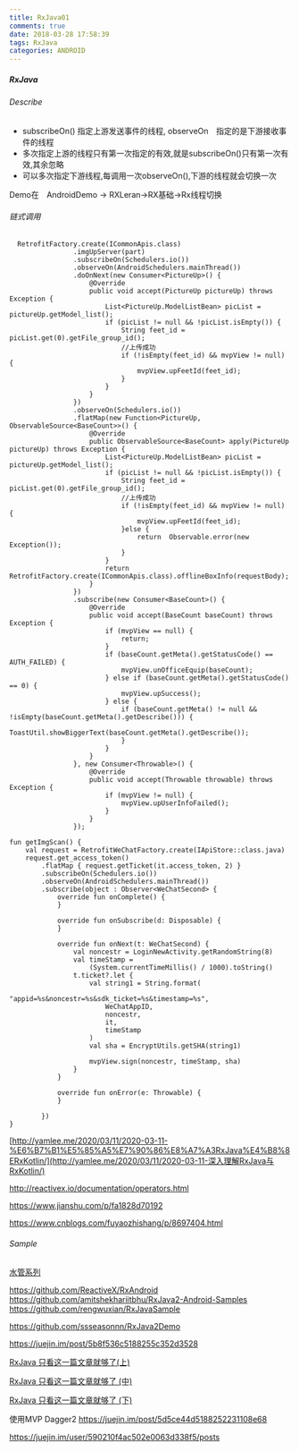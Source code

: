 ```yaml
---
title: RxJava01
comments: true
date: 2018-03-28 17:58:39
tags: RxJava
categories: ANDROID
---
```


##### RxJava

###### Describe

- subscribeOn() 指定上游发送事件的线程, observeOn　指定的是下游接收事件的线程
- 多次指定上游的线程只有第一次指定的有效,就是subscribeOn()只有第一次有效,其余忽略
- 可以多次指定下游线程,每调用一次observeOn(),下游的线程就会切换一次

Demo在　AndroidDemo -> RXLeran->RX基础->Rx线程切换



###### 链式调用

```
  RetrofitFactory.create(ICommonApis.class)
                .imgUpServer(part)
                .subscribeOn(Schedulers.io())
                .observeOn(AndroidSchedulers.mainThread())
                .doOnNext(new Consumer<PictureUp>() {
                    @Override
                    public void accept(PictureUp pictureUp) throws Exception {
                        List<PictureUp.ModelListBean> picList = pictureUp.getModel_list();
                        if (picList != null && !picList.isEmpty()) {
                            String feet_id = picList.get(0).getFile_group_id();
                            //上传成功
                            if (!isEmpty(feet_id) && mvpView != null) {
                                mvpView.upFeetId(feet_id);
                            }
                        }
                    }
                })
                .observeOn(Schedulers.io())
                .flatMap(new Function<PictureUp, ObservableSource<BaseCount>>() {
                    @Override
                    public ObservableSource<BaseCount> apply(PictureUp pictureUp) throws Exception {
                        List<PictureUp.ModelListBean> picList = pictureUp.getModel_list();
                        if (picList != null && !picList.isEmpty()) {
                            String feet_id = picList.get(0).getFile_group_id();
                            //上传成功
                            if (!isEmpty(feet_id) && mvpView != null) {
                                mvpView.upFeetId(feet_id);
                            }else {
                                return  Observable.error(new Exception());
                            }
                        }
                        return RetrofitFactory.create(ICommonApis.class).offlineBoxInfo(requestBody);
                    }
                })
                .subscribe(new Consumer<BaseCount>() {
                    @Override
                    public void accept(BaseCount baseCount) throws Exception {
                        if (mvpView == null) {
                            return;
                        }
                        if (baseCount.getMeta().getStatusCode() == AUTH_FAILED) {
                            mvpView.unOfficeEquip(baseCount);
                        } else if (baseCount.getMeta().getStatusCode() == 0) {
                            mvpView.upSuccess();
                        } else {
                            if (baseCount.getMeta() != null && !isEmpty(baseCount.getMeta().getDescribe())) {
                                ToastUtil.showBiggerText(baseCount.getMeta().getDescribe());
                            }
                        }
                    }
                }, new Consumer<Throwable>() {
                    @Override
                    public void accept(Throwable throwable) throws Exception {
                        if (mvpView != null) {
                            mvpView.upUserInfoFailed();
                        }
                    }
                });
```



```
fun getImgScan() {
    val request = RetrofitWeChatFactory.create(IApiStore::class.java)
    request.get_access_token()
        .flatMap { request.getTicket(it.access_token, 2) }
        .subscribeOn(Schedulers.io())
        .observeOn(AndroidSchedulers.mainThread())
        .subscribe(object : Observer<WeChatSecond> {
            override fun onComplete() {
            }

            override fun onSubscribe(d: Disposable) {
            }

            override fun onNext(t: WeChatSecond) {
                val noncestr = LoginNewActivity.getRandomString(8)
                val timeStamp =
                    (System.currentTimeMillis() / 1000).toString()
                t.ticket?.let {
                    val string1 = String.format(
                        "appid=%s&noncestr=%s&sdk_ticket=%s&timestamp=%s",
                        WeChatAppID,
                        noncestr,
                        it,
                        timeStamp
                    )
                    val sha = EncryptUtils.getSHA(string1)

                    mvpView.sign(noncestr, timeStamp, sha)
                }
            }

            override fun onError(e: Throwable) {
            }

        })
}
```

[http://yamlee.me/2020/03/11/2020-03-11-%E6%B7%B1%E5%85%A5%E7%90%86%E8%A7%A3RxJava%E4%B8%8ERxKotlin/](http://yamlee.me/2020/03/11/2020-03-11-深入理解RxJava与RxKotlin/)



http://reactivex.io/documentation/operators.html

https://www.jianshu.com/p/fa1828d70192

https://www.cnblogs.com/fuyaozhishang/p/8697404.html



###### Sample

[水管系列](http://www.10tiao.com/html/169/201709/2650823932/1.html) 

https://github.com/ReactiveX/RxAndroid
https://github.com/amitshekhariitbhu/RxJava2-Android-Samples
https://github.com/rengwuxian/RxJavaSample

https://github.com/ssseasonnn/RxJava2Demo

https://juejin.im/post/5b8f536c5188255c352d3528

[RxJava 只看这一篇文章就够了(上)](https://mp.weixin.qq.com/s?__biz=MzIwMTAzMTMxMg==&mid=2649492706&idx=1&sn=d7d213a1db9c8ae3a5b0525d45863518&chksm=8eec871db99b0e0bc4d4d1aa2b7ed5d7c32e5299aee0f0818a798c2deb2996f40f8971c7a6a2&scene=38#wechat_redirect)

[RxJava 只看这一篇文章就够了 (中)](https://mp.weixin.qq.com/s?__biz=MzIwMTAzMTMxMg==&mid=2649492715&idx=1&sn=9d2160fae874472f1ecf40f91c52d837&chksm=8eec8714b99b0e02f08afc916f94fb2bd075c9ce31c214c5c45674739ca110bed423e8f44d5c&scene=38#wechat_redirect)

[RxJava 只看这一篇文章就够了 (下)](https://mp.weixin.qq.com/s?__biz=MzIwMTAzMTMxMg==&mid=2649492715&idx=2&sn=18ec403398fc5044732779ca8cbddd1b&chksm=8eec8714b99b0e02692798393314d6ac437db33e067ab2880972c1124937a66b32d07b49f978&scene=38#wechat_redirect)



使用MVP Dagger2 https://juejin.im/post/5d5ce44d5188252231108e68

https://juejin.im/user/590210f4ac502e0063d338f5/posts